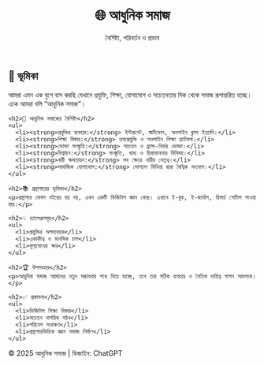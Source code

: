 <!DOCTYPE html>
<html lang="bn">
<head>
  <meta charset="UTF-8" />
  <meta name="viewport" content="width=device-width, initial-scale=1.0" />
  <title>আধুনিক সমাজ</title>
  <link rel="stylesheet" href="style.css" />
</head>
<body>
  <header>
    <h1>🌐 আধুনিক সমাজ</h1>
    <p>বৈশিষ্ট্য, পরিবর্তন ও প্রভাব</p>
  </header>

  <section class="content">
    <h2>🧠 ভূমিকা</h2>
    <p>আমরা এমন এক যুগে বাস করছি যেখানে প্রযুক্তি, শিক্ষা, যোগাযোগ ও সচেতনতার দিক থেকে সমাজ রূপান্তরিত হচ্ছে। একে আমরা বলি “আধুনিক সমাজ”।</p>

    <h2>🌟 আধুনিক সমাজের বৈশিষ্ট্য</h2>
    <ul>
      <li><strong>প্রযুক্তির ব্যবহার:</strong> ইন্টারনেট, স্মার্টফোন, অনলাইন ক্লাস ইত্যাদি।</li>
      <li><strong>শিক্ষা বিস্তার:</strong> তথ্যপ্রযুক্তি ও অনলাইন শিক্ষা প্ল্যাটফর্ম।</li>
      <li><strong>ভোক্তা সংস্কৃতি:</strong> সচেতন ও ব্র্যান্ড-নির্ভর ভোক্তা।</li>
      <li><strong>বিশ্বায়ন:</strong> সংস্কৃতি, খাদ্য ও চিন্তাভাবনার বিনিময়।</li>
      <li><strong>নারী ক্ষমতায়ন:</strong> সব ক্ষেত্রে নারীর নেতৃত্ব।</li>
      <li><strong>সামাজিক যোগাযোগ:</strong> সোশ্যাল মিডিয়া দ্বারা বৈশ্বিক সংযোগ।</li>
    </ul>

    <h2>📚 গ্রন্থাগারের ভূমিকা</h2>
    <p>গ্রন্থাগার কেবল বইয়ের ঘর নয়, এখন একটি ডিজিটাল জ্ঞান কেন্দ্র। এখানে ই-বুক, ই-জার্নাল, রিসার্চ পোর্টাল পাওয়া যায়।</p>

    <h2>💡 চ্যালেঞ্জসমূহ</h2>
    <ul>
      <li>প্রযুক্তির অপব্যবহার</li>
      <li>একাকীত্ব ও মানসিক চাপ</li>
      <li>মূল্যবোধের ক্ষয়</li>
    </ul>

    <h2>🏆 উপসংহার</h2>
    <p>আধুনিক সমাজ আমাদের নতুন সম্ভাবনার পথে নিয়ে যাচ্ছে, তবে তার সঠিক ব্যবহার ও নৈতিক দায়িত্ব পালন আবশ্যক।</p>

    <h2>✅ প্রস্তাবনা</h2>
    <ul>
      <li>ডিজিটাল শিক্ষা বিস্তার</li>
      <li>সচেতন নাগরিক গঠন</li>
      <li>পরিবেশ সংরক্ষণ</li>
      <li>গ্রন্থাগারভিত্তিক জ্ঞান সমাজ নির্মাণ</li>
    </ul>
  </section>

  <footer>
    <p>&copy; 2025 আধুনিক সমাজ | ডিজাইন: ChatGPT</p>
  </footer>
</body>
</html>
